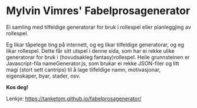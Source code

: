 # Mylvin Vimres' Fabelprosagenerator
Ei samling med tilfeldige generatorar for bruk i rollespel eller planleggjing av rollespel.

Eg likar tåpelege ting på internett, og eg likar tilfeldige generatorar, og eg likar rollespel. Dette får sitt utspel i denne sida, som har ei rekke ulike generatorar for bruk i (hovudsakleg fantasy)rollespel. Heile grunnsteinen er Javascript-fila nameGenerator.js, som brukar ei rekke JSON-filer og litt magi (stort sett cantrips) til å lage tilfeldige namn, motivasjonar, eigenskaper, byar, stader, osv.

**Kos deg!**

Lenkje: https://tanketom.github.io/fabelprosagenerator/
